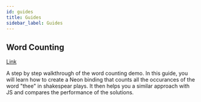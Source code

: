 ```yaml
---
id: guides
title: Guides
sidebar_label: Guides
---
```


## Word Counting

[Link](word-counting-guide)

A step by step walkthrough of the word counting demo. In this guide, you will learn how to create a Neon binding that counts all the occurances of the word "thee" in shakespear plays. It then helps you a similar approach with JS and compares the performance of the solutions.
